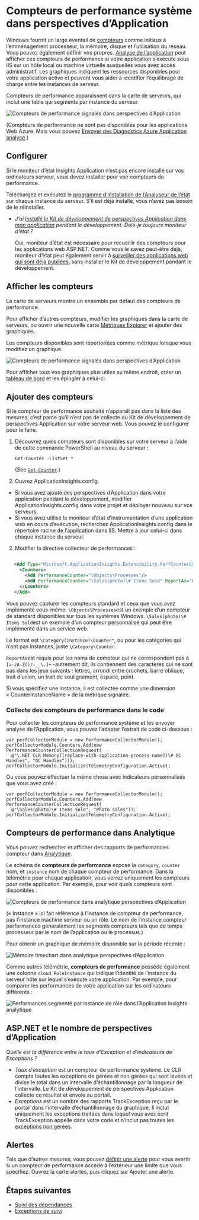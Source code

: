 <properties 
    pageTitle="Compteurs de performance dans perspectives Application | Microsoft Azure" 
    description="Moniteur système et .NET compteurs de performances dans l’Application perspectives." 
    services="application-insights" 
    documentationCenter=""
    authors="alancameronwills" 
    manager="douge"/>

<tags 
    ms.service="application-insights" 
    ms.workload="tbd" 
    ms.tgt_pltfrm="ibiza" 
    ms.devlang="na" 
    ms.topic="article" 
    ms.date="10/11/2016" 
    ms.author="awills"/>
 
# <a name="system-performance-counters-in-application-insights"></a>Compteurs de performance système dans perspectives d’Application


Windows fournit un large éventail de [compteurs](http://www.codeproject.com/Articles/8590/An-Introduction-To-Performance-Counters) comme initiaux à l’emménagement processeur, la mémoire, disque et l’utilisation du réseau. Vous pouvez également définir vos propres. [Analyse de l’application](app-insights-overview.md) peut afficher ces compteurs de performance si votre application s’exécute sous IIS sur un hôte local ou machine virtuelle auxquelles vous avez accès administratif. Les graphiques indiquent les ressources disponibles pour votre application active et peuvent vous aider à identifier l’équilibrage de charge entre les instances de serveur.

Compteurs de performance apparaissent dans la carte de serveurs, qui inclut une table qui segments par instance du serveur.

![Compteurs de performance signalés dans perspectives d’Application](./media/app-insights-performance-counters/counters-by-server-instance.png)

(Compteurs de performance ne sont pas disponibles pour les applications Web Azure. Mais vous pouvez [Envoyer des Diagnostics Azure Application analyse](app-insights-azure-diagnostics.md).)

## <a name="configure"></a>Configurer

Si le moniteur d’état Insights Application n’est pas encore installé sur vos ordinateurs serveur, vous devez installer pour voir compteurs de performance.

Téléchargez et exécutez le [programme d’installation de l’Analyseur de l’état](http://go.microsoft.com/fwlink/?LinkId=506648) sur chaque instance du serveur. S’il est déjà installé, vous n’avez pas besoin de le réinstaller.

* *J’ai [installé le Kit de développement de perspectives Application dans mon application](app-insights-asp-net.md) pendant le développement. Dois-je toujours moniteur d’état ?*

    Oui, moniteur d’état est nécessaire pour recueillir des compteurs pour les applications web ASP.NET. Comme vous le savez peut-être déjà, moniteur d’état peut également servir à [surveiller des applications web qui sont déjà publiées](app-insights-monitor-performance-live-website-now.md), sans installer le Kit de développement pendant le développement.


## <a name="view-counters"></a>Afficher les compteurs

La carte de serveurs montre un ensemble par défaut des compteurs de performance. 

Pour afficher d’autres compteurs, modifier les graphiques dans la carte de serveurs, ou ouvrir une nouvelle carte [Métriques Explorer](app-insights-metrics-explorer.md) et ajouter des graphiques. 

Les compteurs disponibles sont répertoriées comme métrique lorsque vous modifiez un graphique.

![Compteurs de performance signalés dans perspectives d’Application](./media/app-insights-performance-counters/choose-performance-counters.png)

Pour afficher tous vos graphiques plus utiles au même endroit, créer un [tableau de bord](app-insights-dashboards.md) et les épingler à celui-ci.

## <a name="add-counters"></a>Ajouter des compteurs

Si le compteur de performance souhaité n’apparaît pas dans la liste des mesures, c’est parce qu’il n’est pas de collecte du Kit de développement de perspectives Application sur votre serveur web. Vous pouvez le configurer pour le faire.

1. Découvrez quels compteurs sont disponibles sur votre serveur à l’aide de cette commande PowerShell au niveau du serveur :

    `Get-Counter -ListSet *`

    (See [`Get-Counter`](https://technet.microsoft.com/library/hh849685.aspx).)

1. Ouvrez ApplicationInsights.config.

 * Si vous avez ajouté des perspectives d’Application dans votre application pendant le développement, modifier ApplicationInsights.config dans votre projet et déployer nouveau sur vos serveurs.
 * Si vous avez utilisé le moniteur d’état d’instrumentation d’une application web en cours d’exécution, recherchez ApplicationInsights.config dans le répertoire racine de l’application dans IIS. Mettre à jour celui-ci dans chaque instance du serveur.

2. Modifier la directive collecteur de performances :

 ```XML

    <Add Type="Microsoft.ApplicationInsights.Extensibility.PerfCounterCollector.PerformanceCollectorModule, Microsoft.AI.PerfCounterCollector">
      <Counters>
        <Add PerformanceCounter="\Objects\Processes"/>
        <Add PerformanceCounter="\Sales(photo)\# Items Sold" ReportAs="Photo sales"/>
      </Counters>
    </Add>

```

Vous pouvez capturer les compteurs standard et ceux que vous avez implémenté vous-même. `\Objects\Processes`est un exemple d’un compteur de standard disponibles sur tous les systèmes Windows. `\Sales(photo)\# Items Sold`est un exemple d’un compteur personnalisé qui peut être implémenté dans un service web. 

Le format est `\Category(instance)\Counter"`, ou pour les catégories qui n’ont pas instances, juste `\Category\Counter`.

`ReportAs`est requis pour les noms de compteur qui ne correspondent pas à `[a-zA-Z()/-_ \.]+` -autrement dit, ils contiennent des caractères qui ne sont pas dans les jeux suivants : lettres, arrondi entre crochets, barre oblique, trait d’union, un trait de soulignement, espace, point.

Si vous spécifiez une instance, il est collectée comme une dimension « CounterInstanceName » de la métrique signalée.

### <a name="collecting-performance-counters-in-code"></a>Collecte des compteurs de performance dans le code

Pour collecter les compteurs de performance système et les envoyer analyse de l’Application, vous pouvez l’adapter l’extrait de code ci-dessous :

    var perfCollectorModule = new PerformanceCollectorModule();
    perfCollectorModule.Counters.Add(new PerformanceCounterCollectionRequest(
      @"\.NET CLR Memory([replace-with-application-process-name])\# GC Handles", "GC Handles")));
    perfCollectorModule.Initialize(TelemetryConfiguration.Active);

Ou vous pouvez effectuer la même chose avec indicateurs personnalisés que vous avez créé :

    var perfCollectorModule = new PerformanceCollectorModule();
    perfCollectorModule.Counters.Add(new PerformanceCounterCollectionRequest(
      @"\Sales(photo)\# Items Sold", "Photo sales"));
    perfCollectorModule.Initialize(TelemetryConfiguration.Active);

## <a name="performance-counters-in-analytics"></a>Compteurs de performance dans Analytique

Vous pouvez rechercher et afficher des rapports de performances compteur dans [Analytique](app-insights-analytics.md).


Le schéma de **compteurs de performance** expose la `category`, `counter` nom, et `instance` nom de chaque compteur de performance.  Dans la télémétrie pour chaque application, vous verrez uniquement les compteurs pour cette application. Par exemple, pour voir quels compteurs sont disponibles : 

![Compteurs de performance dans analytique perspectives d’Application](./media/app-insights-performance-counters/analytics-performance-counters.png)

(« Instance » ici fait référence à l’instance de compteur de performance, pas l’instance machine serveur ou un rôle. Le nom de l’instance compteur performances généralement les segments compteurs tels que de temps processeur par le nom de l’application ou le processus.)

Pour obtenir un graphique de mémoire disponible sur la période récente : 

![Mémoire timechart dans analytique perspectives d’Application](./media/app-insights-performance-counters/analytics-available-memory.png)


Comme autres télémétrie, **compteurs de performance** possède également une colonne `cloud_RoleInstance` qui indique l’identité de l’instance du serveur hôte sur lequel s’exécute votre application. Par exemple, pour comparer les performances de votre application sur les ordinateurs différents : 

![Performances segmenté par instance de rôle dans l’Application Insights analytique](./media/app-insights-performance-counters/analytics-metrics-role-instance.png)


## <a name="aspnet-and-application-insights-counts"></a>ASP.NET et le nombre de perspectives d’Application

*Quelle est la différence entre le taux d’Exception et d’indicateurs de Exceptions ?*

* *Taux d’exception* est un compteur de performance système. Le CLR compte toutes les exceptions de gérées et non gérées qui sont levées et divise le total dans un intervalle d’échantillonnage par la longueur de l’intervalle. Le Kit de développement de perspectives Application collecte ce résultat et envoie au portail.
* *Exceptions* est un nombre des rapports TrackException reçu par le portail dans l’intervalle d’échantillonnage du graphique. Il inclut uniquement les exceptions traitées dans lequel vous avez écrit TrackException appelle dans votre code et n’inclut pas toutes les [exceptions non gérées](app-insights-asp-net-exceptions.md). 

## <a name="alerts"></a>Alertes

Tels que d’autres mesures, vous pouvez [définir une alerte](app-insights-alerts.md) pour vous avertir si un compteur de performance accède à l’extérieur une limite que vous spécifiez. Ouvrez la carte alertes, puis cliquez sur Ajouter une alerte.


## <a name="next"></a>Étapes suivantes

* [Suivi des dépendances](app-insights-asp-net-dependencies.md)
* [Exceptions de suivi](app-insights-asp-net-exceptions.md)